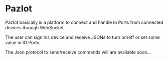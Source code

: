 # PazIot #

PazIot basically is a platform to connect and handle Io Ports from connected devices through WebSocket.

The user can sign his device and receive JSONs to turn on/off or set some value in IO Ports.

The Json protocol to send/receive commands will are available soon...
 